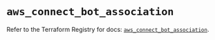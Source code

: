 # `aws_connect_bot_association`

Refer to the Terraform Registry for docs: [`aws_connect_bot_association`](https://registry.terraform.io/providers/hashicorp/aws/6.18.0/docs/resources/connect_bot_association).
